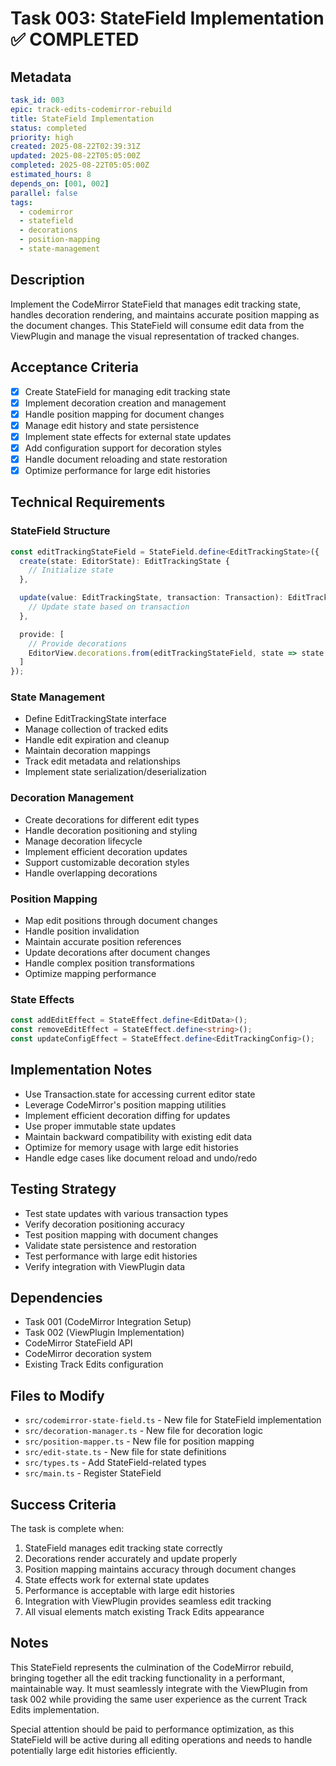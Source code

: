 # Task 003: StateField Implementation ✅ COMPLETED

## Metadata
```yaml
task_id: 003
epic: track-edits-codemirror-rebuild
title: StateField Implementation
status: completed
priority: high
created: 2025-08-22T02:39:31Z
updated: 2025-08-22T05:05:00Z
completed: 2025-08-22T05:05:00Z
estimated_hours: 8
depends_on: [001, 002]
parallel: false
tags:
  - codemirror
  - statefield
  - decorations
  - position-mapping
  - state-management
```

## Description

Implement the CodeMirror StateField that manages edit tracking state, handles decoration rendering, and maintains accurate position mapping as the document changes. This StateField will consume edit data from the ViewPlugin and manage the visual representation of tracked changes.

## Acceptance Criteria

- [x] Create StateField for managing edit tracking state
- [x] Implement decoration creation and management
- [x] Handle position mapping for document changes
- [x] Manage edit history and state persistence
- [x] Implement state effects for external state updates
- [x] Add configuration support for decoration styles
- [x] Handle document reloading and state restoration
- [x] Optimize performance for large edit histories

## Technical Requirements

### StateField Structure
```typescript
const editTrackingStateField = StateField.define<EditTrackingState>({
  create(state: EditorState): EditTrackingState {
    // Initialize state
  },

  update(value: EditTrackingState, transaction: Transaction): EditTrackingState {
    // Update state based on transaction
  },

  provide: [
    // Provide decorations
    EditorView.decorations.from(editTrackingStateField, state => state.decorations)
  ]
});
```

### State Management
- Define EditTrackingState interface
- Manage collection of tracked edits
- Handle edit expiration and cleanup
- Maintain decoration mappings
- Track edit metadata and relationships
- Implement state serialization/deserialization

### Decoration Management
- Create decorations for different edit types
- Handle decoration positioning and styling
- Manage decoration lifecycle
- Implement efficient decoration updates
- Support customizable decoration styles
- Handle overlapping decorations

### Position Mapping
- Map edit positions through document changes
- Handle position invalidation
- Maintain accurate position references
- Update decorations after document changes
- Handle complex position transformations
- Optimize mapping performance

### State Effects
```typescript
const addEditEffect = StateEffect.define<EditData>();
const removeEditEffect = StateEffect.define<string>();
const updateConfigEffect = StateEffect.define<EditTrackingConfig>();
```

## Implementation Notes

- Use Transaction.state for accessing current editor state
- Leverage CodeMirror's position mapping utilities
- Implement efficient decoration diffing for updates
- Use proper immutable state updates
- Maintain backward compatibility with existing edit data
- Optimize for memory usage with large edit histories
- Handle edge cases like document reload and undo/redo

## Testing Strategy

- Test state updates with various transaction types
- Verify decoration positioning accuracy
- Test position mapping with document changes
- Validate state persistence and restoration
- Test performance with large edit histories
- Verify integration with ViewPlugin data

## Dependencies

- Task 001 (CodeMirror Integration Setup)
- Task 002 (ViewPlugin Implementation)
- CodeMirror StateField API
- CodeMirror decoration system
- Existing Track Edits configuration

## Files to Modify

- `src/codemirror-state-field.ts` - New file for StateField implementation
- `src/decoration-manager.ts` - New file for decoration logic
- `src/position-mapper.ts` - New file for position mapping
- `src/edit-state.ts` - New file for state definitions
- `src/types.ts` - Add StateField-related types
- `src/main.ts` - Register StateField

## Success Criteria

The task is complete when:
1. StateField manages edit tracking state correctly
2. Decorations render accurately and update properly
3. Position mapping maintains accuracy through document changes
4. State effects work for external state updates
5. Performance is acceptable with large edit histories
6. Integration with ViewPlugin provides seamless edit tracking
7. All visual elements match existing Track Edits appearance

## Notes

This StateField represents the culmination of the CodeMirror rebuild, bringing together all the edit tracking functionality in a performant, maintainable way. It must seamlessly integrate with the ViewPlugin from task 002 while providing the same user experience as the current Track Edits implementation.

Special attention should be paid to performance optimization, as this StateField will be active during all editing operations and needs to handle potentially large edit histories efficiently.

